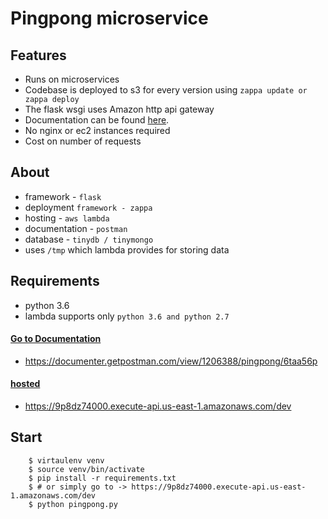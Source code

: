 # Pingpong microservice

## Features

* Runs on microservices
* Codebase is deployed to s3 for every version using `zappa update or zappa deploy`
* The flask wsgi uses Amazon http api gateway
* Documentation can be found [here](https://documenter.getpostman.com/view/1206388/pingpong/6taa56p).
* No nginx or ec2 instances required
* Cost on number of requests


## About

* framework - `flask`
* deployment `framework - zappa`
* hosting - `aws lambda`
* documentation - `postman`
* database - `tinydb / tinymongo`
* uses `/tmp` which lambda provides for storing data


## Requirements

* python 3.6
* lambda supports only `python 3.6 and python 2.7`

#### [Go to Documentation](https://documenter.getpostman.com/view/1206388/pingpong/6taa56p)

* https://documenter.getpostman.com/view/1206388/pingpong/6taa56p

#### [hosted](https://9p8dz74000.execute-api.us-east-1.amazonaws.com/dev)

* https://9p8dz74000.execute-api.us-east-1.amazonaws.com/dev

## Start

```
    $ virtaulenv venv
    $ source venv/bin/activate
    $ pip install -r requirements.txt
    $ # or simply go to -> https://9p8dz74000.execute-api.us-east-1.amazonaws.com/dev
    $ python pingpong.py
```